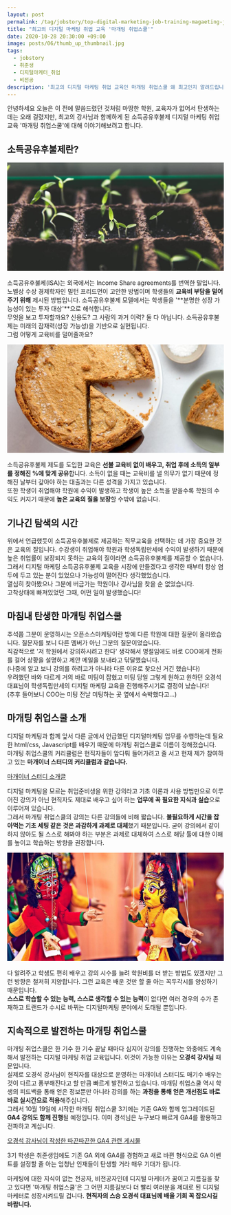 ```yaml
---
layout: post
permalink: /tag/jobstory/top-digital-marketing-job-training-magaeting-job-school/
title: "최고의 디지털 마케팅 취업 교육 '마개팅 취업스쿨'"
date: 2020-10-28 20:30:00 +09:00
image: posts/06/thumb_up_thumbnail.jpg
tags:
  - jobstory
  - 취준생
  - 디지털마케터_취업
  - 비전공
description: '최고의 디지털 마케팅 취업 교육인 마개팅 취업스쿨 왜 최고인지 알려드립니다.'
---
```




안녕하세요 오늘은 이 전에 말씀드렸던 것처럼 마땅한 학원, 교육자가 없어서 탄생하는 데는 오래 걸렸지만, 최고의 강사님과 함께하게 된 소득공유후불제 디지털 마케팅 취업 교육 '마개팅 취업스쿨'에 대해 이야기해보려고 합니다.



## 소득공유후불제란?

![성장하는 새싹](/images/posts/06/growth.jpg)

소득공유후불제(ISA)는 외국에서는 Income Share agreements를 번역한 말입니다. 노벨상 수상 경제학자인 밀턴 프리드먼이 고안한 방법이며 학생들의 **교육비 부담을 덜어주기 위해** 제시된 방법입니다. 소득공유후불제 모델에서는 학생들을 '**분명한 성장 가능성이 있는 투자 대상'**으로 해석합니다.<br>
무엇을 보고 투자할까요? 신용도? 그 사람의 과거 이력? 둘 다 아닙니다. 소득공유후불제는 미래의 잠재력(성장 가능성)을 기반으로 실현됩니다.<br>그럼 어떻게 교육비를 덜어줄까요?<br>

![소득을 나누듯 파이를 나누다](/images/posts/06/divide_pie.jpg)

소득공유후불제 제도를 도입한 교육은 **선불 교육비 없이 배우고, 취업 후에 소득의 일부를 정해진 %에 맞게 공유**합니다. 소득이 없을 때는 교육비를 낼 의무가 없기 때문에 정해진 날부터 갚아야 하는 대출과는 다른 성격을 가지고 있습니다. <br>또한 학생이 취업해야 학원에 수익이 발생하고 학생이 높은 소득을 받을수록 학원의 수익도 커지기 때문에 **높은 교육의 질을 보장**할 수밖에 없습니다.

## 기나긴 탐색의 시간

위에서 언급했듯이 소득공유후불제로 제공하는 직무교육을 선택하는 데 가장 중요한 것은 교육의 질입니다. 수강생이 취업해야 학원과 학생독립만세에 수익이 발생하기 때문에 높은 취업률이 보장되지 못하는 교육의 질이라면 소득공유후불제를 제공할 수 없습니다.<br>
그래서 디지털 마케팅 소득공유후불제 교육을 시장에 만들겠다고 생각한 때부터 항상 염두에 두고 있는 분이 있었으나 가능성이 떨어진다 생각했었습니다.<br>
열심히 찾아봤으나 그분에 버금가는 학원이나 강사님을 찾을 순 없었습니다.<br>
고착상태에 빠져있었던 그때, 어떤 일이 발생했습니다!

## 마침내 탄생한 마개팅 취업스쿨

추석쯤 그분이 운영하시는 오픈소스마케팅이란 방에 다른 학원에 대한 질문이 올라왔습니다. 질문자를 보니 다른 멤버가 아닌 그분의 질문이었습니다.<br>
직감적으로 '저 학원에서 강의하시려고 한다' 생각해서 명절임에도 바로 COO에게 전화를 걸어 상황을 설명하고 제안 메일을 보내라고 닦달했습니다.<br>(나중에 알고 보니 강의를 하려고가 아니라 다른 이유로 찾으신 거긴 했습니다)<br>
우려했던 바와 다르게 거의 바로 미팅이 잡혔고 미팅 당일 그렇게 원하고 원하던 오경석 대표님이 학생독립만세의 디지털 마케팅 교육을 진행해주시기로 결정이 났습니다!<br>(추후 들어보니 COO는 미팅 전날 미팅하는 곳 옆에서 숙박했다고...)

## 마개팅 취업스쿨 소개

디지털 마케팅과 함께 앞서 다른 글에서 언급했던 디지털마케팅 업무를 수행하는데 필요한 html/css, Javascript를 배우기 때문에 마개팅 취업스쿨로 이름이 정해졌습니다.<br>
마개팅 취업스쿨의 커리큘럼은 현직자들이 앞다퉈 들어가려고 줄 서고 현재 제가 참여하고 있는 **마개이너 스터디의 커리큘럼과 같습니다.**<br>

[마개이너 스터디 소개글](https://ogaeng.com/introduce-mgin/)

디지털 마케팅을 모르는 취업준비생을 위한 강의라고 기초 이론과 사용 방법만으로 이루어진 강의가 아닌 현직자도 제대로 배우고 싶어 하는 **업무에 꼭 필요한 지식과 실습**으로 이루어져 있습니다.<br>
그래서 마개팅 취업스쿨의 강의는 다른 강의들에 비해 짧습니다. **불필요하게 시간을 잡아먹는 기초 세팅 같은 것은 과감하게 과제로 대체**했기 때문입니다. 굳이 강의에서 같이하지 않아도 될 스스로 해봐야 하는 부분은 과제로 대체하여 스스로 해당 툴에 대한 이해를 높이고 학습하는 방향을 권장합니다.<br>

![꼭두각시](/images/posts/06/puppet.jpg)

다 알려주고 학생도 편히 배우고 강의 시수를 늘려 학원비를 더 받는 방법도 있겠지만 그런 방향은 철저히 지양합니다. 그런 교육은 배운 것만 할 줄 아는 꼭두각시를 양성하기 때문입니다.<br>**스스로 학습할 수 있는 능력, 스스로 생각할 수 있는 능력**이 없다면 여러 경우의 수가 존재하고 트랜드가 수시로 바뀌는 디지털마케팅 분야에서 도태될 뿐입니다.

## 지속적으로 발전하는 마개팅 취업스쿨

마개팅 취업스쿨은 한 기수 한 기수 끝날 때마다 심지어 강의를 진행하는 와중에도 계속해서 발전하는 디지털 마케팅 취업 교육입니다. 이것이 가능한 이유는 **오경석 강사님** 때문입니다.<br>
실제로 오경석 강사님이 현직자를 대상으로 운영하는 마개이너 스터디도 매기수 배우는 것이 다르고 풍부해진다고 할 만큼 빠르게 발전하고 있습니다. 마개팅 취업스쿨 역시 학생의 피드백을 통해 얻은 정보뿐만 아니라 강의를 하는 **과정을 통해 얻은 개선점도 바로바로 실시간으로 적용**해주십니다.<br>
그래서 10월 19일에 시작한 마개팅 취업스쿨 3기에는 기존 GA와 함께 업그레이드된 **GA4 강의도 함께 진행**될 예정입니다. 이미 경석님은 누구보다 빠르게 GA4를 활용하고 전파하고 계십니다.<br>

[오경석 강사님이 작성한 따끈따끈한 GA4 관련 게시물](https://ogaeng.com/godomall-ga4-ecommerce-setting/)

3기 학생은 취준생임에도 기존 GA 외에 GA4를 경험하고 새로 바뀐 형식으로 GA 이벤트를 설정할 줄 아는 엄청난 인재들이 탄생할 거라 매우 기대가 됩니다.<br>

마케팅에 대한 지식이 없는 전공자, 비전공자인데 디지털 마케터가 꿈이고 지름길을 찾고 있다면 '마개팅 취업스쿨'은 그 어떤 지름길보다 더 빨리 여러분을 제대로 된 디지털 마케터로 성장시켜드릴 겁니다. **현직자의 스승 오경석 대표님께 배울 기회 꼭 잡으시길 바랍니다.**
